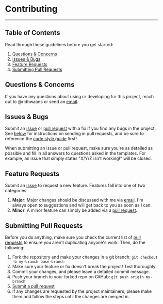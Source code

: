 # Contributing

---

## Table of Contents

Read through these guidelines before you get started:

1. [Questions & Concerns](#questions--concerns)
2. [Issues & Bugs](#issues--bugs)
3. [Feature Requests](#feature-requests)
4. [Submitting Pull Requests](#submitting-pull-requests)

## Questions & Concerns

If you have any questions about using or developing for this project, reach out
to @ridhwaans or send an [email][1].

## Issues & Bugs

Submit an [issue][2] or [pull request][3] with a fix if you find any bugs in
the project. See [below](#submitting-pull-requests) for instructions on sending
in pull requests, and be sure to reference the [code style guide](#code-style)
first!

When submitting an issue or pull request, make sure you're as detailed as possible
and fill in all answers to questions asked in the templates. For example, an issue
that simply states "X/Y/Z isn't working!" will be closed.

## Feature Requests

Submit an [issue][2] to request a new feature. Features fall into one of two
categories:

1. **Major**: Major changes should be discussed with me via [email][1]. I'm
   always open to suggestions and will get back to you as soon as I can.
2. **Minor**: A minor feature can simply be added via a [pull request][3].

## Submitting Pull Requests

Before you do anything, make sure you check the current list of [pull requests][4]
to ensure you aren't duplicating anyone's work. Then, do the following:

1. Fork the repository and make your changes in a git branch: `git checkout -b my-branch base-branch`
2. Make sure your feature or fix doesn't break the project! Test thoroughly.
3. Commit your changes, and please leave a detailed commit message.
4. Push your branch to your forked repo on GitHub: `git push origin my-branch`
5. [Submit a pull request][3]
6. If any changes are requested by the project maintainers, please make them and follow
   the steps until the changes are merged in.

[1]: mailto:shakeel.ridhwaan@gmail.com
[2]: https://github.com/ridhwaans/homehost/issues/new
[3]: https://github.com/ridhwaans/homehost/compare
[4]: https://github.com/ridhwaans/homehost/pulls